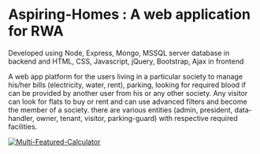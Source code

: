# Aspiring-Homes : A web application for RWA
Developed using Node, Express, Mongo, MSSQL server database in backend and HTML, CSS, Javascript, jQuery, Bootstrap, Ajax in frontend

A web app platform for the users living in a particular society to manage his/her bills (electricity, water, rent), parking, looking for required blood if can be provided by another user from his or any other society. Any visitor can look for flats to buy or rent and can use advanced filters and become the member of a society.
there are various entities (admin, president, data-handler, owner, tenant, visitor, parking-guard) with respective required facilities.

[![Multi-Featured-Calculator](https://img.youtube.com/vi/XLPK6kSyNGY/0.jpg)](https://www.youtube.com/watch?v=XLPK6kSyNGY&list=PLzphKUDKeWDzD7WYYHV_Ia2f9Sq6qzBcd&index=2)

